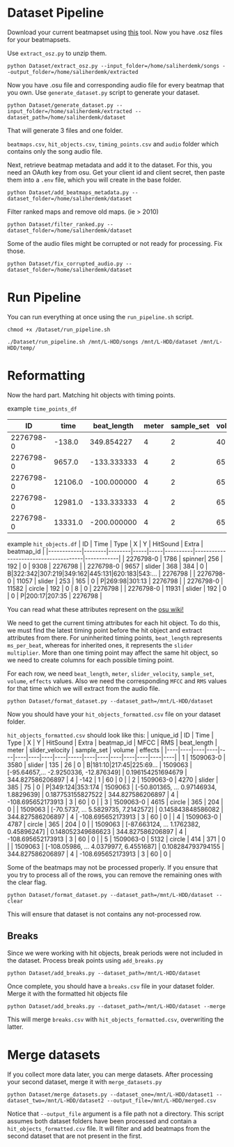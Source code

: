 # Dataset Pipeline

Download your current beatmapset using [this](https://github.com/saliherdemk/osu-lazer-backup) tool. Now you have .osz files for your beatmapsets.

Use `extract_osz.py` to unzip them.


```
python Dataset/extract_osz.py --input_folder=/home/saliherdemk/songs --output_folder=/home/saliherdemk/extracted
```

Now you have .osu file and corresponding audio file for every beatmap that you own. Use `generate_dataset.py` script to generate your dataset.


```
python Dataset/generate_dataset.py --input_folder=/home/saliherdemk/extracted --dataset_path=/home/saliherdemk/dataset
```

That will generate 3 files and one folder.

`beatmaps.csv`, `hit_objects.csv`, `timing_points.csv` and `audio` folder which contains only the song audio file.

Next, retrieve beatmap metadata and add it to the dataset. For this, you need an OAuth key from osu. Get your client id and client secret, then paste them into a `.env` file, which you will create in the base folder.

 
```
python Dataset/add_beatmaps_metadata.py --dataset_folder=/home/saliherdemk/dataset
```

Filter ranked maps and remove old maps. (ie > 2010) 
```
python Dataset/filter_ranked.py --dataset_folder=/home/saliherdemk/dataset
```

Some of the audio files might be corrupted or not ready for processing. Fix those.

```
python Dataset/fix_corrupted_audio.py --dataset_folder=/home/saliherdemk/dataset
```

# Run Pipeline
You can run everything at once using the `run_pipeline.sh` script.

```
chmod +x /Dataset/run_pipeline.sh
```

```
./Dataset/run_pipeline.sh /mnt/L-HDD/songs /mnt/L-HDD/dataset /mnt/L-HDD/temp/
```


# Reformatting

Now the hard part. Matching hit objects with timing points. 

example `time_points_df`

| ID         | time   | beat_length | meter        | sample_set | volume | uninherited | effects | beatmap_id |
|------------|--------|-------------|--------------|------------|--------|-------------|---------|------------|
| 2276798-0  | -138.0 | 349.854227  | 4            | 2          | 40     | 1.0         | 0.0     | 2276798    |
| 2276798-0  | 9657.0 | -133.333333 | 4            | 2          | 65     | 0.0         | 0.0     | 2276798    |
| 2276798-0  | 12106.0| -100.000000 | 4            | 2          | 65     | 0.0         | 0.0     | 2276798    |
| 2276798-0  | 12981.0| -133.333333 | 4            | 2          | 65     | 0.0         | 0.0     | 2276798    |
| 2276798-0  | 13331.0| -200.000000 | 4            | 2          | 65     | 0.0         | 0.0     | 2276798    |

example `hit_objects.df`
| ID         | Time   | Type   | X   | Y   | HitSound | Extra                                | beatmap_id |
|------------|--------|--------|-----|-----|----------|--------------------------------------|------------|
| 2276798-0  | 1786   | spinner| 256 | 192 | 0        | 9308                                 | 2276798    |
| 2276798-0  | 9657   | slider | 368 | 384 | 0        | B\|322:342\|307:219\|349:162\|445:131\|620:183\|543:... | 2276798    |
| 2276798-0  | 11057  | slider | 253 | 165 | 0        | P\|269:98\|301:13                       | 2276798    |
| 2276798-0  | 11582  | circle | 192 | 0   | 8        | 0                                    | 2276798    |
| 2276798-0  | 11931  | slider | 192 | 0   | 0        | P\|200:17\|207:35                       | 2276798    |


You can read what these attributes represent on the [osu wiki!](https://osu.ppy.sh/wiki/en/Client/File_formats/osu_%28file_format%29)

We need to get the current timing attributes for each hit object. To do this, we must find the latest timing point before the hit object and extract attributes from there. For uninherited timing points, `beat_length` represents `ms_per_beat`, whereas for inherited ones, it represents the `slider multiplier`. More than one timing point may affect the same hit object, so we need to create columns for each possible timing point.

For each row, we need `beat_length`, `meter`, `slider_velocity`, `sample_set`, `volume`, `effects`
values. Also we need the corresponding `MFCC` and `RMS` values for that time which we will extract from the audio file.

```
python Dataset/format_dataset.py --dataset_path=/mnt/L-HDD/dataset
```

Now you should have your `hit_objects_formatted.csv` file on your dataset folder.

`hit_objects_formatted.csv` should look like this:
| unique_id  | ID | Time | Type   | X | Y | HitSound | Extra | beatmap_id | MFCC | RMS | beat_length | meter | slider_velocity | sample_set | volume | effects |
|----|----|----|----|----|----|----|----|----|-----|----|----|----|----|----|----|----|
| 1          | 1509063-0 | 3580 | slider | 135 | 26  | 0        | B\|181:10\|217:45\|225:69... | 1509063    | [-95.64657,... -2.9250336, -12.876349] | 0.196154251694679   | 344.827586206897     | 4     | -142                 | 1          | 60     | 0       |
| 2          | 1509063-0 | 4270 | slider | 385 | 75  | 0        | P\|349:124\|353:174 | 1509063    | [-50.801365, ... 0.97146934, 1.8829639] | 0.187753155827522   | 344.827586206897     | 4     | -108.695652173913    | 3          | 60     | 0       |
| 3          | 1509063-0 | 4615 | circle | 365 | 204 | 0        |   | 1509063    | [-70.5737, ... 5.5829735, 7.2142572] | 0.145843848586082   | 344.827586206897     | 4     | -108.695652173913    | 3          | 60     | 0       |
| 4          | 1509063-0 | 4787 | circle | 365 | 204 | 0        |   | 1509063    | [-87.663124, ... 1.1762382, 0.45896247] | 0.148052349686623   | 344.827586206897     | 4     | -108.695652173913    | 3          | 60     | 0       |
| 5          | 1509063-0 | 5132 | circle | 414 | 371 | 0        |   | 1509063    | [-108.05986, ... 4.0379977, 6.4551687] | 0.108284793794155   | 344.827586206897     | 4     | -108.695652173913    | 3          | 60     | 0       |


Some of the beatmaps may not be processed properly. If you ensure that you try to process all of the rows, you can remove the remaining ones with the clear flag.


```
python Dataset/format_dataset.py --dataset_path=/mnt/L-HDD/dataset --clear
```
This will ensure that dataset is not contains any not-processed row.


## Breaks

Since we were working with hit objects, break periods were not included in the dataset. Process break points using `add_breaks.py`

```
python Dataset/add_breaks.py --dataset_path=/mnt/L-HDD/dataset
```

Once complete, you should have a `breaks.csv` file in your dataset folder. Merge it with the formatted hit objects file

```
python Dataset/add_breaks.py --dataset_path=/mnt/L-HDD/dataset --merge
```

This will merge `breaks.csv` with `hit_objects_formatted.csv`, overwriting the latter.

# Merge datasets

If you collect more data later, you can merge datasets. After processing your second dataset, merge it with `merge_datasets.py`

```
python Dataset/merge_datasets.py --dataset_one=/mnt/L-HDD/dataset1 --dataset_two=/mnt/L-HDD/dataset2 --output_file=/mnt/L-HDD/merged.csv
```

Notice that `--output_file` argument is a file path not a directory. This script assumes both dataset folders have been processed and contain a `hit_objects_formatted.csv` file. It will filter and add beatmaps from the second dataset that are not present in the first.



